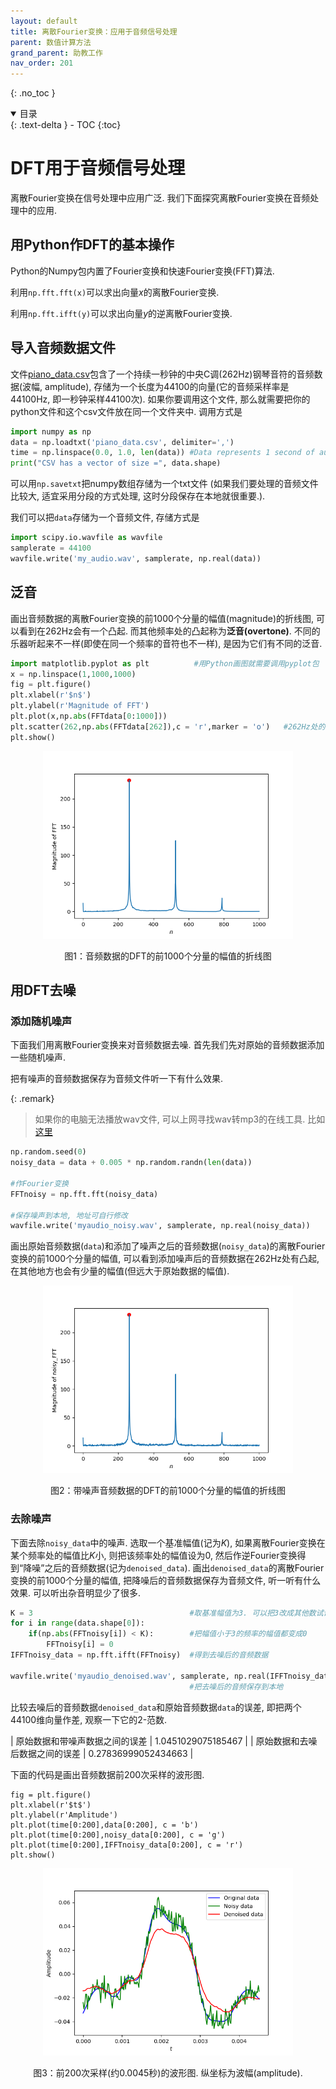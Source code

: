 ```yaml
---
layout: default
title: 离散Fourier变换：应用于音频信号处理
parent: 数值计算方法
grand_parent: 助教工作
nav_order: 201
---
```


{: .no_toc }

<details open markdown="block">
  <summary>
    目录
  </summary>
  {: .text-delta }
- TOC
{:toc}
</details>


# DFT用于音频信号处理

离散Fourier变换在信号处理中应用广泛. 我们下面探究离散Fourier变换在音频处理中的应用.

## 用Python作DFT的基本操作

Python的Numpy包内置了Fourier变换和快速Fourier变换(FFT)算法. 

利用```np.fft.fft(x)```可以求出向量$x$的离散Fourier变换.

利用```np.fft.ifft(y)```可以求出向量$y$的逆离散Fourier变换.


## 导入音频数据文件

文件[piano_data.csv](/res/piano_data.csv)包含了一个持续一秒钟的中央C调(262Hz)钢琴音符的音频数据(波幅, amplitude),
存储为一个长度为44100的向量(它的音频采样率是44100Hz, 即一秒钟采样44100次).
如果你要调用这个文件, 那么就需要把你的python文件和这个csv文件放在同一个文件夹中. 调用方式是

```python
import numpy as np
data = np.loadtxt('piano_data.csv', delimiter=',')
time = np.linspace(0.0, 1.0, len(data)) #Data represents 1 second of audio
print("CSV has a vector of size =", data.shape)
```
可以用```np.savetxt```把numpy数组存储为一个txt文件
(如果我们要处理的音频文件比较大, 适宜采用分段的方式处理, 这时分段保存在本地就很重要.).

我们可以把```data```存储为一个音频文件, 存储方式是

```python
import scipy.io.wavfile as wavfile
samplerate = 44100
wavfile.write('my_audio.wav', samplerate, np.real(data))
```

## 泛音

画出音频数据的离散Fourier变换的前1000个分量的幅值(magnitude)的折线图, 可以看到在262Hz会有一个凸起.
而其他频率处的凸起称为**泛音(overtone)**. 不同的乐器听起来不一样(即使在同一个频率的音符也不一样),
是因为它们有不同的泛音.

```python
import matplotlib.pyplot as plt          #用Python画图就需要调用pyplot包
x = np.linspace(1,1000,1000)
fig = plt.figure()  
plt.xlabel(r'$n$')  
plt.ylabel(r'Magnitude of FFT')  
plt.plot(x,np.abs(FFTdata[0:1000]))  
plt.scatter(262,np.abs(FFTdata[262]),c = 'r',marker = 'o')   #262Hz处的凸起用红点描出
plt.show()
```

<div align = center>
<img src="/pics/FFTnoise1.png" width = "400"/>

<br/>

图1：音频数据的DFT的前1000个分量的幅值的折线图
</div>

## 用DFT去噪

### 添加随机噪声

下面我们用离散Fourier变换来对音频数据去噪.
首先我们先对原始的音频数据添加一些随机噪声.

把有噪声的音频数据保存为音频文件听一下有什么效果.

{: .remark}
> 如果你的电脑无法播放wav文件, 可以上网寻找wav转mp3的在线工具. 比如[这里](https://cdkm.com/cn/wav-to-mp3)


```python
np.random.seed(0)
noisy_data = data + 0.005 * np.random.randn(len(data))

#作Fourier变换
FFTnoisy = np.fft.fft(noisy_data)

#保存噪声到本地, 地址可自行修改
wavfile.write('myaudio_noisy.wav', samplerate, np.real(noisy_data))
```


画出原始音频数据(```data```)和添加了噪声之后的音频数据(```noisy_data```)的离散Fourier变换的前1000个分量的幅值,
可以看到添加噪声后的音频数据在262Hz处有凸起, 在其他地方也会有少量的幅值(但远大于原始数据的幅值).

<div align = center>
<img src="/pics/FFTnoise2.png" width = "400"/>

<br/>

图2：带噪声音频数据的DFT的前1000个分量的幅值的折线图
</div>

### 去除噪声

下面去除```noisy_data```中的噪声. 选取一个基准幅值(记为$K$),
如果离散Fourier变换在某个频率处的幅值比$K$小, 则把该频率处的幅值设为$0$,
然后作逆Fourier变换得到“降噪”之后的音频数据(记为```denoised_data```).
画出```denoised_data```的离散Fourier变换的前1000个分量的幅值,
把降噪后的音频数据保存为音频文件, 听一听有什么效果. 可以听出杂音明显少了很多.

```python
K = 3                                   #取基准幅值为3. 可以把3改成其他数试试看会有什么效果.
for i in range(data.shape[0]):
    if(np.abs(FFTnoisy[i]) < K):        #把幅值小于3的频率的幅值都变成0
        FFTnoisy[i] = 0
IFFTnoisy_data = np.fft.ifft(FFTnoisy)  #得到去噪后的音频数据

wavfile.write('myaudio_denoised.wav', samplerate, np.real(IFFTnoisy_data))
                                        #把去噪后的音频保存到本地
```

比较去噪后的音频数据```denoised_data```和原始音频数据```data```的误差, 即把两个44100维向量作差, 观察一下它的2-范数.

| 原始数据和带噪声数据之间的误差 | 1.0451029075185467 |
| 原始数据和去噪后数据之间的误差 | 0.27836999052434663 |

下面的代码是画出音频数据前200次采样的波形图.

```
fig = plt.figure()  
plt.xlabel(r'$t$')  
plt.ylabel(r'Amplitude')  
plt.plot(time[0:200],data[0:200], c = 'b')  
plt.plot(time[0:200],noisy_data[0:200], c = 'g')  
plt.plot(time[0:200],IFFTnoisy_data[0:200], c = 'r')  
plt.show()
```

<div align = center>
<img src="/pics/FFTnoise3.png" width = "400"/>

<br/>

图3：前200次采样(约$0.0045$秒)的波形图. 纵坐标为波幅(amplitude).
</div>

